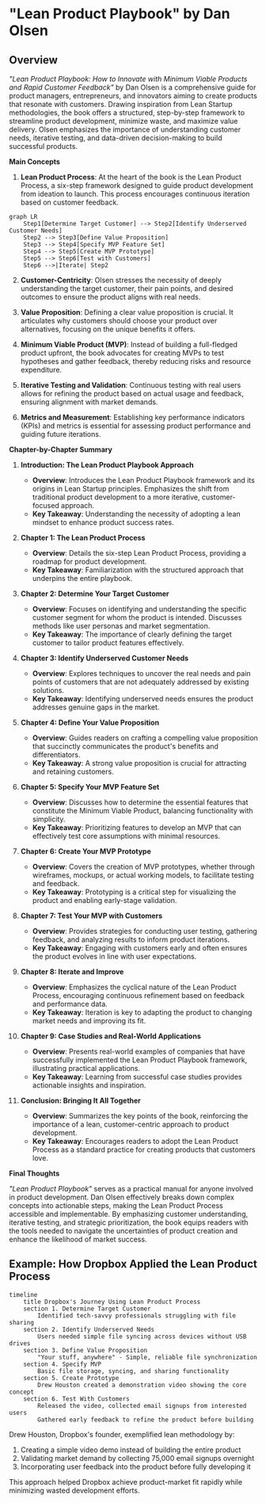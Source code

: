 # "Lean Product Playbook" by Dan Olsen

## Overview

_"Lean Product Playbook: How to Innovate with Minimum Viable Products and Rapid Customer Feedback"_ by Dan Olsen is a comprehensive guide for product managers, entrepreneurs, and innovators aiming to create products that resonate with customers. Drawing inspiration from Lean Startup methodologies, the book offers a structured, step-by-step framework to streamline product development, minimize waste, and maximize value delivery. Olsen emphasizes the importance of understanding customer needs, iterative testing, and data-driven decision-making to build successful products.

**Main Concepts**

1. **Lean Product Process**: At the heart of the book is the Lean Product Process, a six-step framework designed to guide product development from ideation to launch. This process encourages continuous iteration based on customer feedback.

```mermaid
graph LR
    Step1[Determine Target Customer] --> Step2[Identify Underserved Customer Needs]
    Step2 --> Step3[Define Value Proposition]
    Step3 --> Step4[Specify MVP Feature Set]
    Step4 --> Step5[Create MVP Prototype]
    Step5 --> Step6[Test with Customers]
    Step6 -->|Iterate| Step2
```

2. **Customer-Centricity**: Olsen stresses the necessity of deeply understanding the target customer, their pain points, and desired outcomes to ensure the product aligns with real needs.

3. **Value Proposition**: Defining a clear value proposition is crucial. It articulates why customers should choose your product over alternatives, focusing on the unique benefits it offers.

4. **Minimum Viable Product (MVP)**: Instead of building a full-fledged product upfront, the book advocates for creating MVPs to test hypotheses and gather feedback, thereby reducing risks and resource expenditure.

5. **Iterative Testing and Validation**: Continuous testing with real users allows for refining the product based on actual usage and feedback, ensuring alignment with market demands.

6. **Metrics and Measurement**: Establishing key performance indicators (KPIs) and metrics is essential for assessing product performance and guiding future iterations.

**Chapter-by-Chapter Summary**

1. **Introduction: The Lean Product Playbook Approach**

   - **Overview**: Introduces the Lean Product Playbook framework and its origins in Lean Startup principles. Emphasizes the shift from traditional product development to a more iterative, customer-focused approach.
   - **Key Takeaway**: Understanding the necessity of adopting a lean mindset to enhance product success rates.

2. **Chapter 1: The Lean Product Process**

   - **Overview**: Details the six-step Lean Product Process, providing a roadmap for product development.
   - **Key Takeaway**: Familiarization with the structured approach that underpins the entire playbook.

3. **Chapter 2: Determine Your Target Customer**

   - **Overview**: Focuses on identifying and understanding the specific customer segment for whom the product is intended. Discusses methods like user personas and market segmentation.
   - **Key Takeaway**: The importance of clearly defining the target customer to tailor product features effectively.

4. **Chapter 3: Identify Underserved Customer Needs**

   - **Overview**: Explores techniques to uncover the real needs and pain points of customers that are not adequately addressed by existing solutions.
   - **Key Takeaway**: Identifying underserved needs ensures the product addresses genuine gaps in the market.

5. **Chapter 4: Define Your Value Proposition**

   - **Overview**: Guides readers on crafting a compelling value proposition that succinctly communicates the product's benefits and differentiators.
   - **Key Takeaway**: A strong value proposition is crucial for attracting and retaining customers.

6. **Chapter 5: Specify Your MVP Feature Set**

   - **Overview**: Discusses how to determine the essential features that constitute the Minimum Viable Product, balancing functionality with simplicity.
   - **Key Takeaway**: Prioritizing features to develop an MVP that can effectively test core assumptions with minimal resources.

7. **Chapter 6: Create Your MVP Prototype**

   - **Overview**: Covers the creation of MVP prototypes, whether through wireframes, mockups, or actual working models, to facilitate testing and feedback.
   - **Key Takeaway**: Prototyping is a critical step for visualizing the product and enabling early-stage validation.

8. **Chapter 7: Test Your MVP with Customers**

   - **Overview**: Provides strategies for conducting user testing, gathering feedback, and analyzing results to inform product iterations.
   - **Key Takeaway**: Engaging with customers early and often ensures the product evolves in line with user expectations.

9. **Chapter 8: Iterate and Improve**

   - **Overview**: Emphasizes the cyclical nature of the Lean Product Process, encouraging continuous refinement based on feedback and performance data.
   - **Key Takeaway**: Iteration is key to adapting the product to changing market needs and improving its fit.

10. **Chapter 9: Case Studies and Real-World Applications**

    - **Overview**: Presents real-world examples of companies that have successfully implemented the Lean Product Playbook framework, illustrating practical applications.
    - **Key Takeaway**: Learning from successful case studies provides actionable insights and inspiration.

11. **Conclusion: Bringing It All Together**
    - **Overview**: Summarizes the key points of the book, reinforcing the importance of a lean, customer-centric approach to product development.
    - **Key Takeaway**: Encourages readers to adopt the Lean Product Process as a standard practice for creating products that customers love.

**Final Thoughts**

_"Lean Product Playbook"_ serves as a practical manual for anyone involved in product development. Dan Olsen effectively breaks down complex concepts into actionable steps, making the Lean Product Process accessible and implementable. By emphasizing customer understanding, iterative testing, and strategic prioritization, the book equips readers with the tools needed to navigate the uncertainties of product creation and enhance the likelihood of market success.

## Example: How Dropbox Applied the Lean Product Process

```mermaid
timeline
    title Dropbox's Journey Using Lean Product Process
    section 1. Determine Target Customer
        Identified tech-savvy professionals struggling with file sharing
    section 2. Identify Underserved Needs
        Users needed simple file syncing across devices without USB drives
    section 3. Define Value Proposition
        "Your stuff, anywhere" - Simple, reliable file synchronization
    section 4. Specify MVP
        Basic file storage, syncing, and sharing functionality
    section 5. Create Prototype
        Drew Houston created a demonstration video showing the core concept
    section 6. Test With Customers
        Released the video, collected email signups from interested users
        Gathered early feedback to refine the product before building
```

Drew Houston, Dropbox's founder, exemplified lean methodology by:

1. Creating a simple video demo instead of building the entire product
2. Validating market demand by collecting 75,000 email signups overnight
3. Incorporating user feedback into the product before fully developing it

This approach helped Dropbox achieve product-market fit rapidly while minimizing wasted development efforts.
